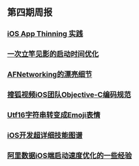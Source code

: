 
## 第四期周报

### [iOS App Thinning 实践](http://flyingnoob.github.io/2017/08/14/iOS%20App%20Thinning%20%E5%AE%9E%E8%B7%B5/)
### [一次立竿见影的启动时间优化](https://zhuanlan.zhihu.com/p/28536948)
### [AFNetworking的漂亮细节](http://www.jianshu.com/p/ddf79f0763a7)
### [搜狐视频iOS团队Objective-C编码规范](https://github.com/SOHOVideo/Objective-C-Coding-Guidelines)
### [Utf16字符串转变成Emoji表情](https://github.com/SOHOVideo/UTF16ToEmojiDemo)
### [iOS开发超详细技能图谱](https://github.com/SOHOVideo/iOS-Skill-Map)
### [阿里数据iOS端启动速度优化的一些经验](http://www.jianshu.com/p/f29b59f4c2b9)